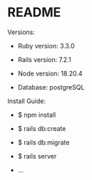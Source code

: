 # README

Versions:

* Ruby version: 3.3.0

* Rails version: 7.2.1

* Node version: 18.20.4

* Database: postgreSQL


Install Guide:

* $ npm install

* $ rails db:create

* $ rails db:migrate

* $ rails server

* ...

